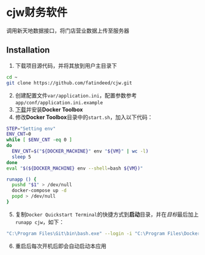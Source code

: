 # cjw财务软件

调用新天地数据接口，将门店营业数据上传至服务器

## Installation
1. 下载项目源代码，并将其放到用户主目录下
```sh
cd ~
git clone https://github.com/fatindeed/cjw.git
```
2. 创建配置文件`var/application.ini`，配置参数参考`app/conf/application.ini.example`
3. [下载](https://www.docker.com/products/docker-toolbox)并安装**Docker Toolbox**
4. 修改**Docker Toolbox**目录中的`start.sh`，加入以下代码：
```sh
STEP="Setting env"
ENV_CNT=0
while [ $ENV_CNT -eq 0 ]
do
  ENV_CNT=$("${DOCKER_MACHINE}" env "${VM}" | wc -l)
  sleep 5
done
eval "$(${DOCKER_MACHINE} env --shell=bash ${VM})"

runapp () {
  pushd "$1" > /dev/null
  docker-compose up -d
  popd > /dev/null
}
```
5. 复制`Docker Quickstart Terminal`的快捷方式到**启动**目录，并在*目标*最后加上`runapp cjw`，如下：
```sh
"C:\Program Files\Git\bin\bash.exe" --login -i "C:\Program Files\Docker Toolbox\start.sh" runapp cjw
```
6. 重启后每次开机后即会自动启动本应用